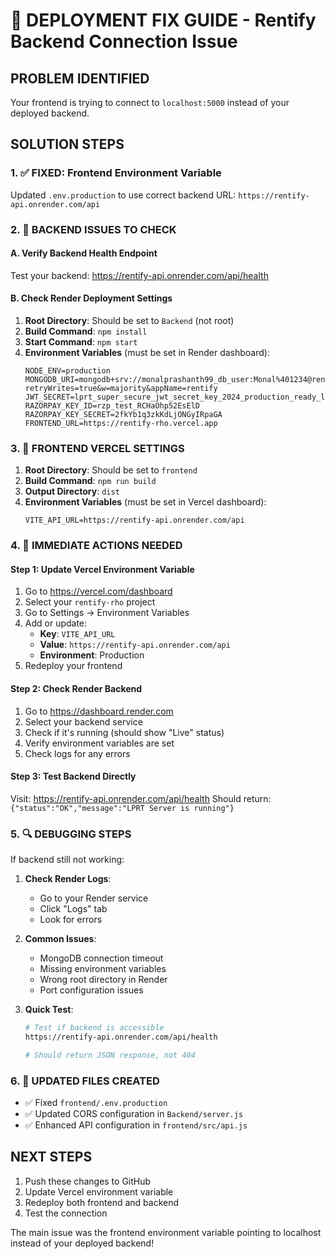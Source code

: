# 🚨 DEPLOYMENT FIX GUIDE - Rentify Backend Connection Issue

## PROBLEM IDENTIFIED
Your frontend is trying to connect to `localhost:5000` instead of your deployed backend.

## SOLUTION STEPS

### 1. ✅ FIXED: Frontend Environment Variable
Updated `.env.production` to use correct backend URL: `https://rentify-api.onrender.com/api`

### 2. 🔧 BACKEND ISSUES TO CHECK

#### A. Verify Backend Health Endpoint
Test your backend: https://rentify-api.onrender.com/api/health

#### B. Check Render Deployment Settings
1. **Root Directory**: Should be set to `Backend` (not root)
2. **Build Command**: `npm install`
3. **Start Command**: `npm start`
4. **Environment Variables** (must be set in Render dashboard):
   ```
   NODE_ENV=production
   MONGODB_URI=mongodb+srv://monalprashanth99_db_user:Monal%401234@rentify.bf4u4qt.mongodb.net/?retryWrites=true&w=majority&appName=rentify
   JWT_SECRET=lprt_super_secure_jwt_secret_key_2024_production_ready_long_string
   RAZORPAY_KEY_ID=rzp_test_RCHaOhp52EsElD
   RAZORPAY_KEY_SECRET=2fkYb1q3zkKdLjONGyIRpaGA
   FRONTEND_URL=https://rentify-rho.vercel.app
   ```

### 3. 🔧 FRONTEND VERCEL SETTINGS
1. **Root Directory**: Should be set to `frontend`
2. **Build Command**: `npm run build`
3. **Output Directory**: `dist`
4. **Environment Variables** (must be set in Vercel dashboard):
   ```
   VITE_API_URL=https://rentify-api.onrender.com/api
   ```

### 4. 🚀 IMMEDIATE ACTIONS NEEDED

#### Step 1: Update Vercel Environment Variable
1. Go to https://vercel.com/dashboard
2. Select your `rentify-rho` project
3. Go to Settings → Environment Variables
4. Add or update:
   - **Key**: `VITE_API_URL`
   - **Value**: `https://rentify-api.onrender.com/api`
   - **Environment**: Production
5. Redeploy your frontend

#### Step 2: Check Render Backend
1. Go to https://dashboard.render.com
2. Select your backend service
3. Check if it's running (should show "Live" status)
4. Verify environment variables are set
5. Check logs for any errors

#### Step 3: Test Backend Directly
Visit: https://rentify-api.onrender.com/api/health
Should return: `{"status":"OK","message":"LPRT Server is running"}`

### 5. 🔍 DEBUGGING STEPS

If backend still not working:

1. **Check Render Logs**:
   - Go to your Render service
   - Click "Logs" tab
   - Look for errors

2. **Common Issues**:
   - MongoDB connection timeout
   - Missing environment variables
   - Wrong root directory in Render
   - Port configuration issues

3. **Quick Test**:
   ```bash
   # Test if backend is accessible
   https://rentify-api.onrender.com/api/health
   
   # Should return JSON response, not 404
   ```

### 6. 📝 UPDATED FILES CREATED
- ✅ Fixed `frontend/.env.production`
- ✅ Updated CORS configuration in `Backend/server.js`
- ✅ Enhanced API configuration in `frontend/src/api.js`

## NEXT STEPS
1. Push these changes to GitHub
2. Update Vercel environment variable
3. Redeploy both frontend and backend
4. Test the connection

The main issue was the frontend environment variable pointing to localhost instead of your deployed backend!